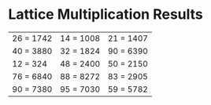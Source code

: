 # Lattice Multiplication Results

|   |   |   |
|---|---|---|
| 26 = 1742 | 14 = 1008 | 21 = 1407 |
| 40 = 3880 | 32 = 1824 | 90 = 6390 |
| 12 = 324 | 48 = 2400 | 50 = 2150 |
| 76 = 6840 | 88 = 8272 | 83 = 2905 |
| 90 = 7380 | 95 = 7030 | 59 = 5782 |
